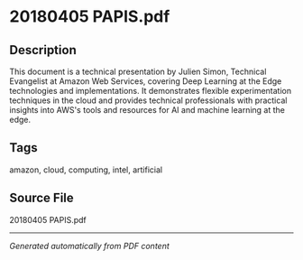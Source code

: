 # 20180405 PAPIS.pdf

## Description
This document is a technical presentation by Julien Simon, Technical Evangelist at Amazon Web Services, covering Deep Learning at the Edge technologies and implementations. It demonstrates flexible experimentation techniques in the cloud and provides technical professionals with practical insights into AWS's tools and resources for AI and machine learning at the edge.
## Tags
amazon, cloud, computing, intel, artificial

## Source File
20180405 PAPIS.pdf

---
*Generated automatically from PDF content*
